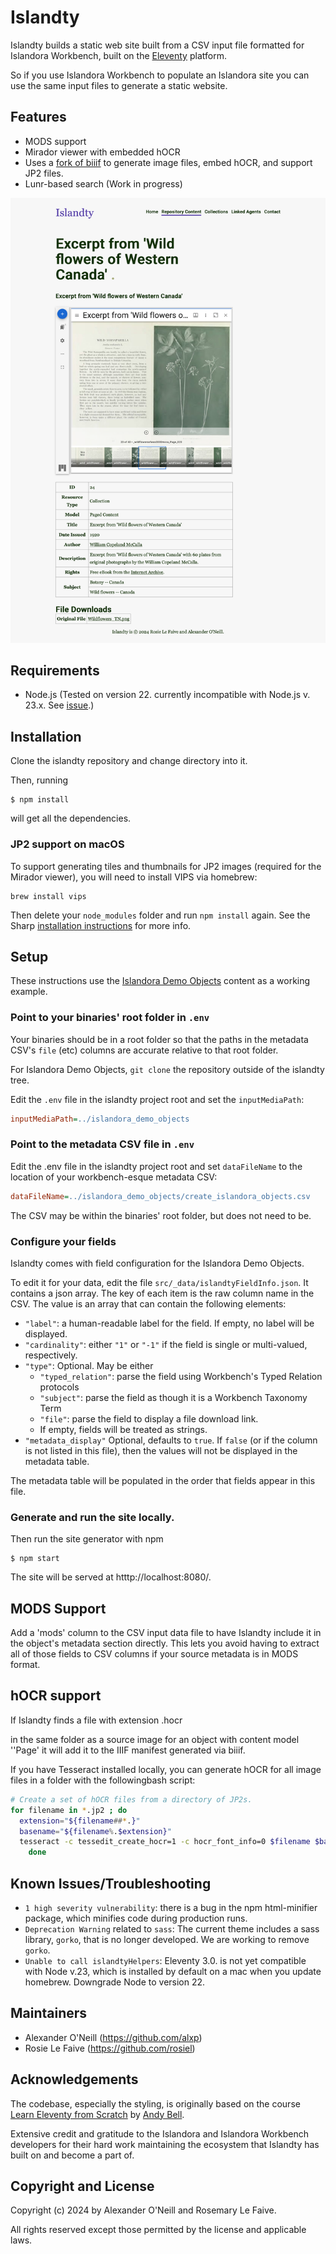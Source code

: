 # Islandty

Islandty builds a static web site built from a CSV input file formatted for Islandora Workbench, built on the
[Eleventy](https://www.11ty.dev) platform.

So if you use Islandora Workbench to populate an Islandora site
you can use the same input files to generate a static website.

## Features

- MODS support
- Mirador viewer with embedded hOCR
- Uses a [fork of biiif](https://github.com/alxp/biiif) to generate image files, embed hOCR, and support JP2 files.
- Lunr-based search (Work in progress)

![Screenshot of a book in Mirador with metadata and file downloads](/docs/images/demo-book-object.png)

## Requirements

- Node.js (Tested on version 22. currently incompatible with Node.js v. 23.x. See [issue](https://github.com/11ty/eleventy/issues/3625).)

## Installation

Clone the islandty repository and change directory into it.

Then, running

```shell
$ npm install
```

will get all the dependencies.

### JP2 support on macOS

To support generating tiles and thumbnails for JP2 images
(required for the Mirador viewer),
you will need to install VIPS via homebrew:

```shell
brew install vips
```

Then delete your `node_modules` folder and run `npm install` again.
See the Sharp [installation instructions](https://sharp.pixelplumbing.com/install) for more info.

## Setup

These instructions use the [Islandora Demo Objects](https://github.com/Islandora-Devops/islandora_demo_objects) content as a working example.

### Point to your binaries' root folder in `.env`

Your binaries should be in a root folder so that the paths 
in the metadata CSV's `file` (etc) columns
are accurate relative to that root folder.

For Islandora Demo Objects, `git clone` the repository outside of the islandty tree.

Edit the `.env` file in the islandty project root and set the `inputMediaPath`:

```ini
inputMediaPath=../islandora_demo_objects
```

### Point to the metadata CSV file in `.env`

Edit the .env file in the islandty project root and set `dataFileName` to
the location of your workbench-esque metadata CSV:

```ini
dataFileName=../islandora_demo_objects/create_islandora_objects.csv
```

The CSV may be within the binaries' root folder, but does not need to be.

### Configure your fields

Islandty comes with field configuration for the Islandora Demo Objects. 

To edit it for your data, edit the file `src/_data/islandtyFieldInfo.json`. 
It contains a json array. The key of each item is the raw column name in the CSV. 
The value is an array that can contain the following elements:

* `"label"`: a human-readable label for the field. If empty, no label will be displayed.
* `"cardinality"`: either `"1"` or `"-1"` if the field is single or multi-valued, respectively.
* `"type"`: Optional. May be either
	* `"typed_relation"`: parse the field using Workbench's Typed Relation protocols 
 	* `"subject"`: parse the field as though it is a Workbench Taxonomy Term
  	* `"file"`: parse the field to display a file download link.
  	* If empty, fields will be treated as strings.
* `"metadata_display"` Optional, defaults to `true`. If `false` (or if the column is not listed in 
this file), then the values will not be displayed in the metadata table.

The metadata table will be populated in the order that fields appear in this file.

### Generate and run the site locally.


Then run the site generator with npm

```shell
$ npm start
```

The site will be served at htttp://localhost:8080/.

## MODS Support

Add a 'mods' column to the CSV input data file
to have Islandty include it in the
object's metadata section directly. This lets you avoid
having to extract all of those fields
to CSV columns if your source metadata is in MODS format.

## hOCR support

If Islandty finds a file with extension .hocr

in the same folder as a source image for an
object with content model ''Page' it will
add it to the IIIF manifest generated via biiif.

If you have Tesseract installed locally, you can generate hOCR
for all image files in a folder with the followingbash script:

```bash
# Create a set of hOCR files from a directory of JP2s.
for filename in *.jp2 ; do
  extension="${filename##*.}"
  basename="${filename%.$extension}"
  tesseract -c tessedit_create_hocr=1 -c hocr_font_info=0 $filename $basename
	done
```

## Known Issues/Troubleshooting

- `1 high severity vulnerability`: there is a bug in the npm html-minifier package, which minifies code during production runs.
- `Deprecation Warning` related to `sass`: The current theme includes a sass library, `gorko`, that is no longer developed. We are working to remove `gorko`.
- `Unable to call islandtyHelpers`:  Eleventy 3.0. is not yet compatible with Node v.23, which is installed by default on a mac when you update homebrew. Downgrade Node to version 22.


## Maintainers

- Alexander O'Neill (https://github.com/alxp)
- Rosie Le Faive (https://github.com/rosiel)

## Acknowledgements

The codebase, especially the styling, is originally based on the course
[Learn Eleventy from Scratch](https://learneleventyfromscratch.com) by [Andy Bell](https://piccalil.li).

Extensive credit and gratitude to the Islandora and Islandora Workbench developers for their hard work maintaining the ecosystem
that Islandty has built on and become a part of.

## Copyright and License

Copyright (c) 2024 by Alexander O'Neill and Rosemary Le Faive.

All rights reserved except those permitted by the license and applicable laws.
